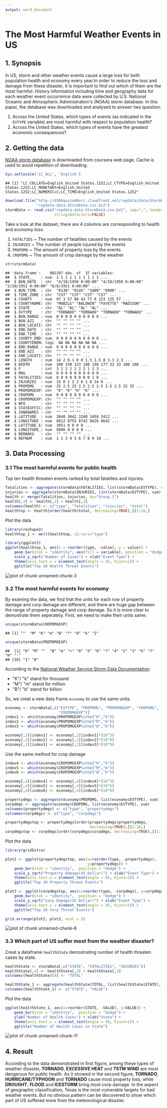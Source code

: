 ```yaml
---
output: word_document
---
```

# The Most Harmful Weather Events in US

## 1. Synopsis
In US, storm and other weather events cause a large loss for both population 
health and economy every year.In order to reduce the loss and damage from these
disaster, it is important to find out which of them are the most harmful.
History information including time and geography data for each weather event occurrence data were collected by U.S. National Oceanic and Atmospheric 
Administration's (NOAA) storm database. In this paper, the database was 
downloaded and analysed to answer two question:

1. Across the United States, which types of events (as indicated in the `EVTYPE` 
variable) are most harmful with respect to population health?
2. Across the United States, which types of events have the greatest economic 
consequences?

## 2. Getting the data
[NOAA storm database](http://d396qusza40orc.cloudfront.net/repdata/data/StormData.csv.bz2) is downloaded from coursera web page. Cache is used to avoid repetition 
of downloading. 


```r
Sys.setlocale('LC_ALL', 'English')
```

```
## [1] "LC_COLLATE=English_United States.1252;LC_CTYPE=English_United States.1252;LC_MONETARY=English_United States.1252;LC_NUMERIC=C;LC_TIME=English_United States.1252"
```

```r
download.file("http://d396qusza40orc.cloudfront.net/repdata/data/StormData.csv.bz2", 
              "repdata-data-StormData.csv.bz2")
stormData <- read.csv("repdata-data-StormData.csv.bz2", sep=",", header=TRUE, 
                      stringsAsFactors=FALSE)
```

Take a look at the dataset, there are 4 columns are corresponding to health and economy loss:

1. `FATALTIES` ~ The number of fatalities caused by the events
2. `INJURIES` ~ The number of people injured by the events
3. `PROPDMG` ~ The amount of property loss by the events
4. `CROPDMG` ~ The amount of crop damage by the weather


```r
str(stormData)
```

```
## 'data.frame':	902297 obs. of  37 variables:
##  $ STATE__   : num  1 1 1 1 1 1 1 1 1 1 ...
##  $ BGN_DATE  : chr  "4/18/1950 0:00:00" "4/18/1950 0:00:00" "2/20/1951 0:00:00" "6/8/1951 0:00:00" ...
##  $ BGN_TIME  : chr  "0130" "0145" "1600" "0900" ...
##  $ TIME_ZONE : chr  "CST" "CST" "CST" "CST" ...
##  $ COUNTY    : num  97 3 57 89 43 77 9 123 125 57 ...
##  $ COUNTYNAME: chr  "MOBILE" "BALDWIN" "FAYETTE" "MADISON" ...
##  $ STATE     : chr  "AL" "AL" "AL" "AL" ...
##  $ EVTYPE    : chr  "TORNADO" "TORNADO" "TORNADO" "TORNADO" ...
##  $ BGN_RANGE : num  0 0 0 0 0 0 0 0 0 0 ...
##  $ BGN_AZI   : chr  "" "" "" "" ...
##  $ BGN_LOCATI: chr  "" "" "" "" ...
##  $ END_DATE  : chr  "" "" "" "" ...
##  $ END_TIME  : chr  "" "" "" "" ...
##  $ COUNTY_END: num  0 0 0 0 0 0 0 0 0 0 ...
##  $ COUNTYENDN: logi  NA NA NA NA NA NA ...
##  $ END_RANGE : num  0 0 0 0 0 0 0 0 0 0 ...
##  $ END_AZI   : chr  "" "" "" "" ...
##  $ END_LOCATI: chr  "" "" "" "" ...
##  $ LENGTH    : num  14 2 0.1 0 0 1.5 1.5 0 3.3 2.3 ...
##  $ WIDTH     : num  100 150 123 100 150 177 33 33 100 100 ...
##  $ F         : int  3 2 2 2 2 2 2 1 3 3 ...
##  $ MAG       : num  0 0 0 0 0 0 0 0 0 0 ...
##  $ FATALITIES: num  0 0 0 0 0 0 0 0 1 0 ...
##  $ INJURIES  : num  15 0 2 2 2 6 1 0 14 0 ...
##  $ PROPDMG   : num  25 2.5 25 2.5 2.5 2.5 2.5 2.5 25 25 ...
##  $ PROPDMGEXP: chr  "K" "K" "K" "K" ...
##  $ CROPDMG   : num  0 0 0 0 0 0 0 0 0 0 ...
##  $ CROPDMGEXP: chr  "" "" "" "" ...
##  $ WFO       : chr  "" "" "" "" ...
##  $ STATEOFFIC: chr  "" "" "" "" ...
##  $ ZONENAMES : chr  "" "" "" "" ...
##  $ LATITUDE  : num  3040 3042 3340 3458 3412 ...
##  $ LONGITUDE : num  8812 8755 8742 8626 8642 ...
##  $ LATITUDE_E: num  3051 0 0 0 0 ...
##  $ LONGITUDE_: num  8806 0 0 0 0 ...
##  $ REMARKS   : chr  "" "" "" "" ...
##  $ REFNUM    : num  1 2 3 4 5 6 7 8 9 10 ...
```

## 3. Data Processing
### 3.1 The most harmful events for public health
Top ten health threaten events ranked by total fataliteis and injuries.

```r
fatalities <- aggregate(stormData$FATALITIES, list(stormData$EVTYPE), sum)
injuries <- aggregate(stormData$INJURIES, list(stormData$EVTYPE), sum)
health <- merge(fatalities, injuries, by="Group.1")
health[,4] <- health[,2] + health[,3]
colnames(health) <- c("type", "fatalities", "injuries", "total")
healthtop <- health[order(health$total, decreasing=TRUE),][1:10,]
```

Plot the data

```r
library(reshape2)
healthtop_1 <- melt(healthtop, id.vars="type")

library(ggplot2)
ggplot(healthtop_1, aes(x = reorder(type, -value), y = value)) + 
    geom_bar(stat = "identity", aes(fill = variable), position = "dodge") + 
    scale_y_sqrt("Number of Cases") + xlab("Event Type") +
    theme(axis.text.x = element_text(angle = 45, hjust=1)) + 
    ggtitle("Top 10 Health Threat Events")
```

![plot of chunk unnamed-chunk-3](figure/unnamed-chunk-3.png) 

### 3.2 The most harmful events for economy
By examing the data, we find that the units for each row of property damage and 
corp damage are different, and there are huge gap between the range of property damage and corp damage. So it is more clear to demostrate them seperately. First, 
we need to make their units same. 


```r
unique(stormData$CROPDMGEXP)
```

```
## [1] ""  "M" "K" "m" "B" "?" "0" "k" "2"
```

```r
unique(stormData$PROPDMGEXP)
```

```
##  [1] "K" "M" ""  "B" "m" "+" "0" "5" "6" "?" "4" "2" "3" "h" "7" "H" "-"
## [18] "1" "8"
```

According to the [National Weather Service Storm Data Documentation](https://d396qusza40orc.cloudfront.net/repdata%2Fpeer2_doc%2Fpd01016005curr.pdf):

- "K"/ "k" stand for thousand
- "M"/ "m" stand for million
- "B"/ "b" stand for billion

So, we creat a new data frame `economy` to use the same units.

```r
economy <- stormData[,c("EVTYPE", "PROPDMG", "PROPDMGEXP", "CROPDMG", 
                        "CROPDMGEXP")]
index1 <- which(economy$PROPDMGEXP%in%c("K","k"))
index2 <- which(economy$PROPDMGEXP%in%c("M","m"))
index3 <- which(economy$PROPDMGEXP%in%c("B","b"))

economy[,2][index1] <- economy[,2][index1]*(10^3)
economy[,2][index2] <- economy[,2][index2]*(10^6)
economy[,2][index3] <- economy[,2][index3]*(10^9)
```

Use the same method for crop damage

```r
index4 <- which(economy$CROPDMGEXP%in%c("K","k"))
index5 <- which(economy$CROPDMGEXP%in%c("M","m"))
index6 <- which(economy$CROPDMGEXP%in%c("B","b"))

economy[,4][index4] <- economy[,4][index4]*(10^3)
economy[,4][index5] <- economy[,4][index5]*(10^6)
economy[,4][index6] <- economy[,4][index6]*(10^9)
```



```r
propertydmgs <- aggregate(economy$PROPDMG, list(economy$EVTYPE), sum)
corpdmgs <- aggregate(economy$CROPDMG, list(economy$EVTYPE), sum)
colnames(propertydmgs) <- c("type", "propertydmgs")
colnames(corpdmgs) <- c("type", "corpdmgs")

propertydmgstop <- propertydmgs[order(propertydmgs$propertydmgs, 
                                      decreasing=TRUE),][1:10,]
corpdmgstop <- corpdmgs[order(corpdmgs$corpdmgs, decreasing=TRUE),][1:10,]
```

Plot the data

```r
library(gridExtra)

plot2 <- ggplot(propertydmgstop, aes(x=reorder(type, -propertydmgs), 
                                     y=propertydmgs)) + 
    geom_bar(stat = "identity",  position = "dodge") + 
    scale_y_sqrt("Property Damage(US Dollar)") + xlab("Event Type") +
    theme(axis.text.x = element_text(angle = 45, hjust=1)) + 
    ggtitle("Top 10 Property Threat Events")

plot3 <- ggplot(corpdmgstop, aes(x=reorder(type, -corpdmgs), y=corpdmgs)) + 
    geom_bar(stat = "identity",  position = "dodge") + 
    scale_y_sqrt("Corp Damage(US Dollar)") + xlab("Event Type") +
    theme(axis.text.x = element_text(angle = 45, hjust=1)) + 
    ggtitle("Top 10 Corp Threat Events")

grid.arrange(plot2, plot3, ncol = 2)
```

![plot of chunk unnamed-chunk-8](figure/unnamed-chunk-8.png) 

### 3.3 Which part of US suffer most from the weather disaster?
Creat a dataframe `healthState` demostrating number of health threaten cases by 
state.

```r
healthState <- stormData[,c("STATE", "FATALITIES", "INJURIES")]
healthState[,4] <- healthState[,2] + healthState[,3]
colnames(healthState)[4] <- "TOTAL"
```


```r
healthState_1 <- aggregate(healthState$TOTAL, list(healthState$STATE), sum)
colnames(healthState_1) <- c("STATE", "VALUE")
```

Plot the data

```r
ggplot(healthState_1, aes(x=reorder(STATE, -VALUE), y=VALUE)) + 
    geom_bar(stat = "identity",  position = "dodge") + 
    ylab("Number of Health Cases") + xlab("State") +
    theme(axis.text.x = element_text(angle = 45, hjust=1)) + 
    ggtitle("Number of Health Cases in State")
```

![plot of chunk unnamed-chunk-11](figure/unnamed-chunk-11.png) 

## 4. Result 
According to the data demonstrated in first figure, among these types of weather disaster, **TORNADO**, **EXCESSIVE HEAT** and **TSTM WIND** are most dangerous for public health. 
As it showed in the second figure,  **TORNADO**, **HURRICANE/TYPHOON** and **TORNADO** cause most property loss, while **DROUGHT**, **FLOOD** and **ICESTORM** bring most corp damage.
In the aspect of geographic classification, Texas is the most vulnerable targets
for bad weather events. But no obvious pattern can be discovered to show which 
part of US suffered more from the meteorological disaster.

